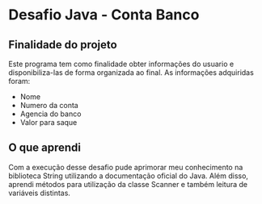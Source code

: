 # Desafio Java - Conta Banco

## Finalidade do projeto
Este programa tem como finalidade obter informações do usuario e disponibiliza-las de forma organizada ao final.
As informações adquiridas foram:
- Nome
- Numero da conta
- Agencia do banco
- Valor para saque

## O que aprendi
Com a execução desse desafio pude aprimorar meu conhecimento na biblioteca String utilizando a documentação oficial do Java. Além disso, aprendi métodos para utilização da classe Scanner e também leitura de variáveis distintas.